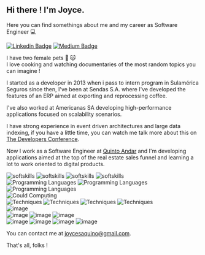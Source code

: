 Hi there ! I'm Joyce.
-----
Here you can find somethings about me and my career as Software Engineer 💻

[![Linkedin Badge](https://img.shields.io/badge/-LinkedIn-blue?plastic&logo=appveyor&logo=Linkedin&logoColor=white&link=https://www.linkedin.com/in/joyceaquino/)](https://www.linkedin.com/in/joyceaquino/)
[![Medium Badge](https://img.shields.io/badge/-Medium-black?plastic&logo=appveyor&logo=Medium&logoColor=white&link=https://joycesaquino.medium.com/)](https://joycesaquino.medium.com/)

I have two female pets 🐶 😽 <br>
I love cooking and watching documentaries of the most random topics you can imagine !

I started as a developer in 2013 when i pass  to intern program in Sulamérica Seguros since then, I've been at Sendas S.A. where I've developed the features of an ERP aimed at exporting and reprocessing coffee.

I've also worked at Americanas SA developing high-performance applications focused on scalability scenarios.

I have strong experience in event driven architectures and large data indexing, if you have a little time, you can watch me talk more about this on [The Developers Conference](https://www.youtube.com/watch?v=nCRHdxu8E7o).

Now I work as a Software Engineer at [Quinto Andar](https://www.linkedin.com/company/quintoandar-com-br/) and I'm developing applications aimed at the top of the real estate sales funnel and learning a lot to work oriented to digital products.

![softskills](https://img.shields.io/badge/Soft%20Skills-Proactivity-ff69b4)
![softskills](https://img.shields.io/badge/Communication-ff69b4)
![softskills](https://img.shields.io/badge/Organization-ff69b4)
![softskills](https://img.shields.io/badge/Creativity-ff69b4)
<br>
![Programming Languages](https://img.shields.io/badge/Programming%20Languages-Java-yellow)
![Programming Languages](https://img.shields.io/badge/Golang-yellow)
![Programming Languages](https://img.shields.io/badge/JavaScript/NodeJS/Type-yellow)
<br>
![Could Computing](https://img.shields.io/badge/Cloud%20Computing-AWS-orange)
<br>
![Techniques](https://img.shields.io/badge/Techniques%20and%20Experience-Tests-blue)
![Techniques](https://img.shields.io/badge/OPP-blue)
![Techniques](https://img.shields.io/badge/Design%20Patterns-blue)
![Techniques](https://img.shields.io/badge/Event%20Drive%20Architecture-blue)
<br>
![image](https://img.shields.io/badge/SQL%20Databse-Postgres-brightgreen)<br>
![image](https://img.shields.io/badge/NoSQL%20Databse-MongoDb-brightgreen)
![image](https://img.shields.io/badge/Cassandra-brightgreen)
![image](https://img.shields.io/badge/DynamoDb-brightgreen)
<br>
![image](https://img.shields.io/badge/Containers/Orchestration-kubernetes-lightgrey)
![image](https://img.shields.io/badge/Monitoring/Metrics-NewRelic-lightgrey)
![image](https://img.shields.io/badge/Monitoring/Metrics-Datadog-lightgrey)
![image](https://img.shields.io/badge/Monitoring/Metrics-Kibana-lightgrey)
<br>

You can contact me at <a href="mailto:joycesaquino@gmail.com">joycesaquino@gmail.com</a>.<br>

That's all, folks !

<!--


**joycesaquino/joycesaquino** is a ✨ _special_ ✨ repository because its `README.md` (this file) appears on your GitHub profile.

[![Top Langs](https://github-readme-stats.vercel.app/api/top-langs/?username=joycesaquino&layout=compact&title_color=fff&text_color=f8f8f2&hide=java&bg_color=171c24)](https://github.com/joycesaquino)

[![peguimasid github stats](https://github-readme-stats.vercel.app/api?username=joycesaquino&show_icons=true&title_color=fff&icon_color=37aaff&text_color=f8f8f2&bg_color=171c24&count_private=true)](https://github.com/joycesaquino)

Here are some ideas to get you started:

- 🔭 I’m currently working on ...
- 🌱 I’m currently learning ...
- 👯 I’m looking to collaborate on ...
- 🤔 I’m looking for help with ...
- 💬 Ask me about ...
- 📫 How to reach me: ...
- 😄 Pronouns: ...
- ⚡ Fun fact: ...
-->
